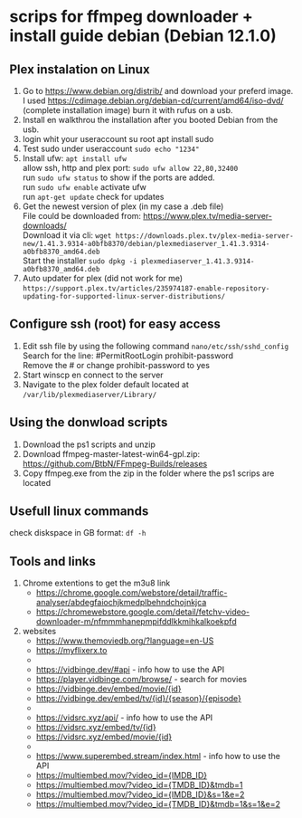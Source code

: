# scrips for ffmpeg downloader + install guide debian (Debian 12.1.0)

## Plex instalation on Linux
1. Go to https://www.debian.org/distrib/ and download your preferd image. <br>
   I used https://cdimage.debian.org/debian-cd/current/amd64/iso-dvd/ (complete installation image) burn it with rufus on a usb.
2. Install en walkthrou the installation after you booted Debian from the usb.
3. login whit your useraccount su root apt install sudo
4. Test sudo under useraccount ```sudo echo "1234"```
5. Install ufw: ```apt install ufw```
   <br> allow ssh, http and plex port: ```sudo ufw allow 22,80,32400```
   <br> run ```sudo ufw status``` to show if the ports are added.
   <br> run ```sudo ufw enable``` activate ufw
   <br> run ```apt-get update``` check for updates
6. Get the newest version of plex (in my case a .deb file)
   <br> File could be downloaded from: https://www.plex.tv/media-server-downloads/
   <br> Download it via cli: ```wget https://downloads.plex.tv/plex-media-server-new/1.41.3.9314-a0bfb8370/debian/plexmediaserver_1.41.3.9314-a0bfb8370_amd64.deb```
   <br> Start the installer ```sudo dpkg -i plexmediaserver_1.41.3.9314-a0bfb8370_amd64.deb```
7. Auto updater for plex (did not work for me) ```https://support.plex.tv/articles/235974187-enable-repository-updating-for-supported-linux-server-distributions/```

## Configure ssh (root) for easy access
1. Edit ssh file by using the following command ```nano/etc/ssh/sshd_config```
   <br> Search for the line: #PermitRootLogin prohibit-password
   <br> Remove the # or change prohibit-password to yes
2. Start winscp en connect to the server
3. Navigate to the plex folder default located at ```/var/lib/plexmediaserver/Library/``` 

## Using the donwload scripts
1. Download the ps1 scripts and unzip
2. Download ffmpeg-master-latest-win64-gpl.zip: https://github.com/BtbN/FFmpeg-Builds/releases
3. Copy ffmpeg.exe from the zip in the folder where the ps1 scrips are located

## Usefull linux commands
check diskspace in GB format: ```df -h```

## Tools and links
1. Chrome extentions to get the m3u8 link
   - https://chrome.google.com/webstore/detail/traffic-analyser/abdegfaiochjkmedplbehndchojnkjca
   - https://chromewebstore.google.com/detail/fetchv-video-downloader-m/nfmmmhanepmpifddlkkmihkalkoekpfd
2. websites
   - https://www.themoviedb.org/?language=en-US
   - https://myflixerx.to
   - 
   - https://vidbinge.dev/#api - info how to use the API
   - https://player.vidbinge.com/browse/ - search for movies
   - https://vidbinge.dev/embed/movie/{id}
   - https://vidbinge.dev/embed/tv/{id}/{season}/{episode}
   - 
   - https://vidsrc.xyz/api/ - info how to use the API
   - https://vidsrc.xyz/embed/tv/{id}
   - https://vidsrc.xyz/embed/movie/{id}
   - 
   - https://www.superembed.stream/index.html - info how to use the API
   - https://multiembed.mov/?video_id={IMDB_ID}
   - https://multiembed.mov/?video_id={TMDB_ID}&tmdb=1
   - https://multiembed.mov/?video_id={IMDB_ID}&s=1&e=2
   - https://multiembed.mov/?video_id={TMDB_ID}&tmdb=1&s=1&e=2
